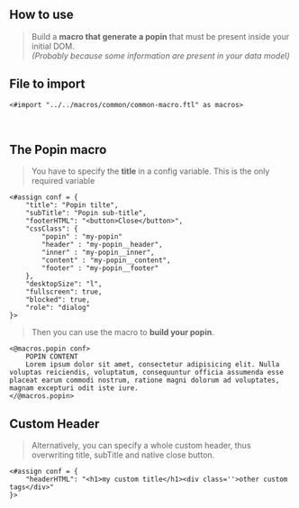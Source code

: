 ## How to use

>  Build a **macro that generate a popin** that must be present inside your initial DOM.  
>  *(Probably because some information are present in your data model)*

## File to import

```ftl
<#import "../../macros/common/common-macro.ftl" as macros>
```
<br >

## The Popin macro
> You have to specify the **title** in a config variable. This is the only required variable

```ftl
<#assign conf = {
    "title": "Popin tilte",
    "subTitle": "Popin sub-title",
    "footerHTML": "<button>Close</button>",
    "cssClass": {
        "popin" : "my-popin"
        "header" : "my-popin__header",
        "inner" : "my-popin__inner",
        "content" : "my-popin__content",
        "footer" : "my-popin__footer"
    },
    "desktopSize": "l",
    "fullscreen": true,
    "blocked": true,
    "role": "dialog"
}>
```

> Then you can use the macro to **build your popin**.

```ftl
<@macros.popin conf>
    POPIN CONTENT  
    Lorem ipsum dolor sit amet, consectetur adipisicing elit. Nulla voluptas reiciendis, voluptatum, consequuntur officia assumenda esse placeat earum commodi nostrum, ratione magni dolorum ad voluptates, magnam excepturi odit iste iure.
</@macros.popin>
```

## Custom Header
> Alternatively, you can specify a whole custom header, thus overwriting title, subTitle and native close button.

```ftl
<#assign conf = {
    "headerHTML": "<h1>my custom title</h1><div class=''>other custom tags</div>"
}>
```
